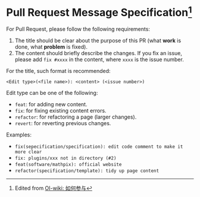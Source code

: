 # Pull Request Message Specification[^1]

For Pull Request, please follow the following requirements:

1. The title should be clear about the purpose of this PR (what **work** is done, what **problem** is fixed).
2. The content should briefly describe the changes. If you fix an issue, please add `fix #xxxx` in the content, where `xxxx` is the issue number.

For the title, such format is recommended:

```plain
<Edit type>(<file name>): <content> (<issue number>)
```

Edit type can be one of the following:

- `feat`: for adding new content.
- `fix`: for fixing existing content errors.
- `refactor`: for refactoring a page (larger changes).
- `revert`: for reverting previous changes.

Examples:

- `fix(sepecification/specification): edit code comment to make it more clear`
- `fix: plugins/xxx not in directory (#2)`
- `feat(software/mathpix): official website`
- `refactor(specification/template): tidy up page content`

[^1]: Edited from [OI-wiki: 如何参与](https://oi-wiki.org/intro/htc/#pull-request-%E4%BF%A1%E6%81%AF%E6%A0%BC%E5%BC%8F%E8%A7%84%E8%8C%83)
